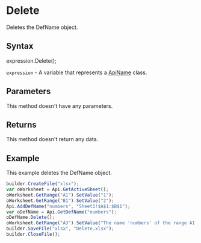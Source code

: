# Delete

Deletes the DefName object.

## Syntax

expression.Delete();

`expression` - A variable that represents a [ApiName](../ApiName.md) class.

## Parameters

This method doesn't have any parameters.

## Returns

This method doesn't return any data.

## Example

This example deletes the DefName object.

```javascript
builder.CreateFile("xlsx");
var oWorksheet = Api.GetActiveSheet();
oWorksheet.GetRange("A1").SetValue("1");
oWorksheet.GetRange("B1").SetValue("2");
Api.AddDefName("numbers", "Sheet1!$A$1:$B$1");
var oDefName = Api.GetDefName("numbers");
oDefName.Delete();
oWorksheet.GetRange("A3").SetValue("The name 'numbers' of the range A1:B1 was deleted.");
builder.SaveFile("xlsx", "Delete.xlsx");
builder.CloseFile();
```